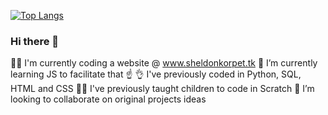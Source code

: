 [![Top Langs](https://github-readme-stats.vercel.app/api/top-langs/?username=sw-sys)](https://github.com/sw-sys/github-readme-stats)

### Hi there 👋

👷‍♀️ I'm currently coding a website @ www.sheldonkorpet.tk
🌱 I’m currently learning JS to facilitate that ☝
👌 I've previously coded in Python, SQL, HTML and CSS
👩‍🏫 I've previously taught children to code in Scratch
👯 I’m looking to collaborate on original projects ideas
